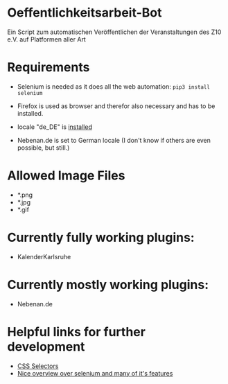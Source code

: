 # Oeffentlichkeitsarbeit-Bot
Ein Script zum automatischen Veröffentlichen der Veranstaltungen des Z10 e.V. auf Platformen aller Art

# Requirements

- Selenium is needed as it does all the web automation: `pip3 install selenium`

- Firefox is used as browser and therefor also necessary and has to be installed.

- locale "de_DE" is [installed](https://ubuntuforums.org/showthread.php?t=196414)

- Nebenan.de is set to German locale (I don't know if others are even possible, but still.)

# Allowed Image Files
- *.png
- *.jpg
- *.gif

# Currently fully working plugins:
- KalenderKarlsruhe

# Currently mostly working plugins:
- Nebenan.de

# Helpful links for further development
- [CSS Selectors](https://www.w3schools.com/cssref/css_selectors.php)
- [Nice overview over selenium and many of it's features](https://pythonexamples.org/python-selenium-introduction/)